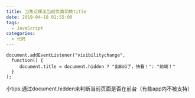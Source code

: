 ```yaml
---
title: 当焦点移出当前页面切换title
date: 2019-04-18 01:55:00
tags:
  - JavaScript
categories:
  - 代码
---
```

```
document.addEventListener("visibilitychange",
  function() {
     document.title = document.hidden ? "出BUG了，快看！": "前端！"
  }
);
```

小tips:通过document.hidden来判断当前页面是否在前台（有些app内不被支持）